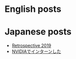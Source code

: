 # English posts

# Japanese posts
- [Retrospective 2019](https://www.notion.so/crcrpar/Retrospective-2019-abed5e48bc8e4f70a31544b9b3aba253)
- [NVIDIAでインターンした](https://www.notion.so/crcrpar/NVIDIA-b46cb3347f79467e9014c0c566ac8a5f)
